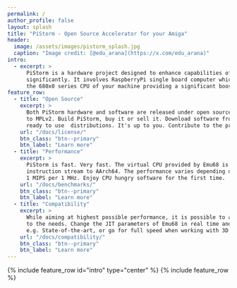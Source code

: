 ```yaml
---
permalink: /
author_profile: false
layout: splash
title: "PiStorm - Open Source Accelerator for your Amiga"
header:
  image: /assets/images/pistorm_splash.jpg
  caption: "Image credit: [@edu_arana](https://x.com/edu_arana)"
intro:
  - excerpt: >
      PiStorm is a hardware project designed to enhance capabilities of your Amiga 
      significantly. It involves RaspberryPi single board computer which replaces
      the 680x0 series CPU of your machine providing a significant boost in performance.
feature_row:
  - title: "Open Source"
    excerpt: >
      Both PiStorm hardware and software are released under open source licenses ranging from BSD-alike
      to MPLv2. Build PiStorm, buy it or sell it. Download software from GitHub free of charge or sarch for 
      ready to use  distributions. It's up to you. Contribute to the project if you like, too.
    url: "/docs/license/"
    btn_class: "btn--primary"
    btn_label: "Learn more"
  - title: "Performance"
    excerpt: >
      PiStorm is fast. Very fast. The virtual CPU provided by Emu68 is a bare-metal JIT solution translating m68k
      instruction stream to AArch64. The performance varies depending on the translate code and can go as high as 
      1 MIPS per 1 MHz. Enjoy CPU hungry software for the first time.
    url: "/docs/benchmarks/"
    btn_class: "btn--primary"
    btn_label: "Learn more"
  - title: "Compatibility"
    excerpt: >
      While aiming at highest possible performance, it is possible to adjust speed of the virtual CPU according
      to the needs. Change the JIT parameters of Emu68 in real time and watch old CPU sensitive demos like 
      e.g. State-of-the-art, or go for full speed when working with 3D software.
    url: "/docs/compatibility/"
    btn_class: "btn--primary"
    btn_label: "Learn more"
---
```

{% include feature_row id="intro" type="center" %}
{% include feature_row %}
